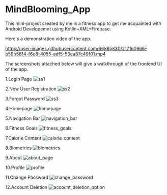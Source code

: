 # MindBlooming_App
This mini-project created by me is a fitness app to get me acquainted with Android Developemnt using Kotlin+XML+Firebase.

Here's a demonstration video of the app.


https://user-images.githubusercontent.com/66865830/217160666-b59b5814-f6e8-4055-adf5-53ea87c49f01.mp4

The screenshots attached below will give a walkthrough of the frontend UI of the app.

1.Login Page
![ss1](https://user-images.githubusercontent.com/66865830/217163727-2543260f-2bef-44de-975f-27c0fd0bb3e9.jpeg)

2.New User Registration
![ss2](https://user-images.githubusercontent.com/66865830/217164055-3b9d5031-2dc4-4c6e-8641-61223171416c.jpeg)

3.Forgot Password
![ss3](https://user-images.githubusercontent.com/66865830/217164121-56e81f46-beb8-4dc1-877f-90fc9d36a880.jpeg)

4.Homepage
![homepage](https://user-images.githubusercontent.com/66865830/217170003-51906d50-80ee-477c-b486-ad4bba0a72fc.jpeg)

5.Navigation Bar
![navigation_bar](https://user-images.githubusercontent.com/66865830/217170118-ab180544-6bde-47c7-8fee-faa7e34df3dd.jpeg)

6.Fitness Goals
![fitness_goals](https://user-images.githubusercontent.com/66865830/217170198-a0527c19-f93c-497a-8163-ae7f8b2aeae4.jpeg)

7.Calorie Content
![calorie_content](https://user-images.githubusercontent.com/66865830/217170254-d0e24ded-34f7-4ab2-8cbf-e74b511219df.jpeg)

8.Biometrics
![biometrics](https://user-images.githubusercontent.com/66865830/217170328-3abdc55e-2738-4005-a1d3-95f6b65b1cc0.jpeg)

9.About
![about_page](https://user-images.githubusercontent.com/66865830/217170393-b8af3f0d-ca56-4b6d-ad2b-f00aefd8c857.jpeg)

10.Profile
![profile](https://user-images.githubusercontent.com/66865830/217170480-236c48dd-4c64-4383-b6d6-cb94a3173b54.jpeg)

11.Change Password
![change_password](https://user-images.githubusercontent.com/66865830/217170580-d527d2f2-a407-4f4d-ac79-edb2fc267026.jpeg)

12.Account Deletion
![account_deletion_option](https://user-images.githubusercontent.com/66865830/217170644-ff06bda0-4280-4d13-96c2-3d9d33761134.jpeg)

